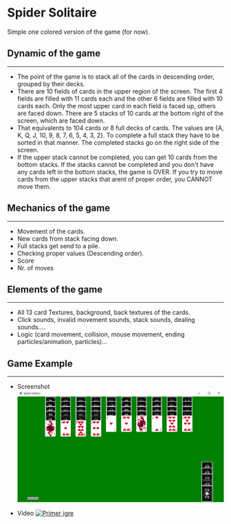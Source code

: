 # Spider Solitaire
Simple one colored version of the game (for now).

## Dynamic of the game
___
+ The point of the game is to stack all of the cards in descending order, grouped by their decks.
+ There are 10 fields of cards in the upper region of the screen. The first 4 fields are filled with 11 cards each and the other 6 fields are filled with 10 cards each. Only the most upper card in each field is faced up, others are faced down. There are 5 stacks of 10 cards at the bottom right of the screen, which are faced down. 
+ That equivalents to 104 cards or 8 full decks of cards. The values are {A, K, Q, J, 10, 9, 8, 7, 6, 5, 4, 3, 2}. To complete a full stack they have to be sorted in that manner. The completed stacks go on the right side of the screen.
+ If the upper stack cannot be completed, you can get 10 cards from the bottom stacks. 
If the stacks cannot be completed and you don't have any cards left in the bottom stacks, the game is OVER.
If you try to move cards from the upper stacks that arent of proper order, you CANNOT move them.

## Mechanics of the game 
___
- Movement of the cards.
- New cards from stack facing down.
- Full stacks get send to a pile.
- Checking proper values (Descending order).
- Score
- Nr. of moves


## Elements of the game
___
- All 13 card Textures, background, back textures of the cards.
- Click sounds, invalid movement sounds, stack sounds, dealing sounds....
- Logic (card movement, collision, mouse movement, ending particles/animation, particles)...


## Game Example
___
- Screenshot
 ![Solitaire](solitaire.PNG)

- Video 
 [![Primer igre](https://img.youtube.com/vi/j_R70Ex7vjk/hqdefault.jpg)](https://www.youtube.com/watch?v=j_R70Ex7vjk)